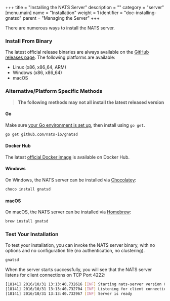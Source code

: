 +++
title = "Installing the NATS Server"
description = ""
category = "server"
[menu.main]
  name = "Installation"
  weight = 1
  identifier = "doc-installing-gnatsd"
  parent = "Managing the Server"
+++

There are numerous ways to install the NATS server.

### Install From Binary

The latest official release binaries are always available on the [GitHub releases page](https://github.com/nats-io/gnatsd/releases). The following platforms are available:

* Linux (x86, x86_64, ARM)
* Windows (x86, x86_64)
* macOS

### Alternative/Platform Specific Methods

> **The following methods may not all install the latest released version**

#### Go

Make sure [your Go environment is set up](/doc/additional_documentation/go-install/), then install using `go get`.

```sh
go get github.com/nats-io/gnatsd
```

#### Docker Hub

The latest [official Docker image](https://hub.docker.com/_/nats/) is available on Docker Hub.

#### Windows

On Windows, the NATS server can be installed via [Chocolatey](https://chocolatey.org/packages/gnatsd):

```sh
choco install gnatsd
```

#### macOS

On macOS, the NATS server can be installed via [Homebrew](http://brewformulas.org/Gnatsd):

```sh
brew install gnatsd
```

### Test Your Installation

To test your installation, you can invoke the NATS server binary, with no options and no configuration file (no authentication, no clustering).

```sh
gnatsd
```

When the server starts successfully, you will see that the NATS server listens for client connections on TCP Port 4222:

```sh
[18141] 2016/10/31 13:13:40.732616 [INF] Starting nats-server version 0.9.4
[18141] 2016/10/31 13:13:40.732704 [INF] Listening for client connections on 0.0.0.0:4222
[18141] 2016/10/31 13:13:40.732967 [INF] Server is ready
```
